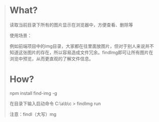 
> # What?
> 读取当前目录下所有的图片显示在浏览器中，方便查看、删除等
> 
> 使用场景：
> 
> 例如前端项目中的img目录，大家都在往里面放图片，但对于别人来说并不知道这张图片的存在，所以容易造成文件冗余。findImg即可让所有图片在浏览中预览，从而更直观的了解文件信息。
> 
> # How?
> npm install find-img -g
> 
> 在目录下输入启动命令
> C:\a\b\c > findImg run
>
> 注意：findI（大写）mg
